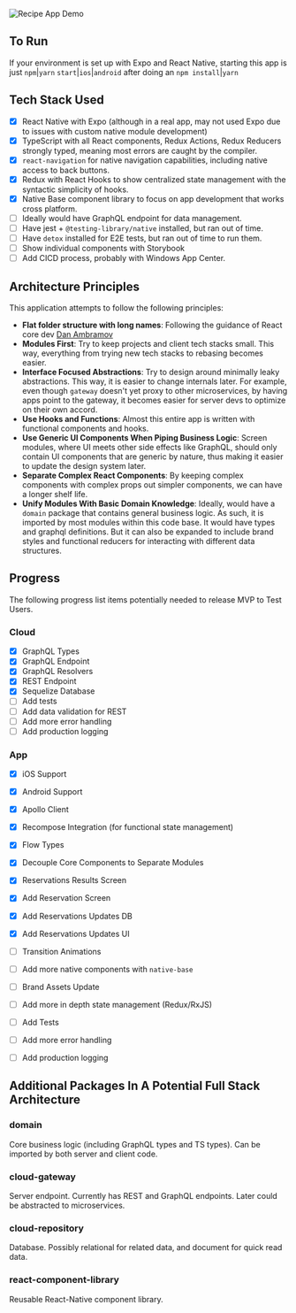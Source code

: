 ![Recipe App Demo](./recipe-app-demo.gif)

## To Run

If your environment is set up with Expo and React Native, starting this app is just `npm`|`yarn` `start`|`ios`|`android` after doing an `npm install`|`yarn`

## Tech Stack Used

- [x] React Native with Expo (although in a real app, may not used Expo due to issues with custom native module development)
- [x] TypeScript with all React components, Redux Actions, Redux Reducers strongly typed, meaning most errors are caught by the compiler.
- [x] `react-navigation` for native navigation capabilities, including native access to back buttons.
- [x] Redux with React Hooks to show centralized state management with the syntactic simplicity of hooks.
- [x] Native Base component library to focus on app development that works cross platform.
- [ ] Ideally would have GraphQL endpoint for data management.
- [ ] Have jest + `@testing-library/native` installed, but ran out of time.
- [ ] Have `detox` installed for E2E tests, but ran out of time to run them.
- [ ] Show individual components with Storybook
- [ ] Add CICD process, probably with Windows App Center.

## Architecture Principles

This application attempts to follow the following principles:

- **Flat folder structure with long names**: Following the guidance of React core dev [Dan Ambramov](https://twitter.com/dan_abramov/status/1145354949871767552)
- **Modules First**: Try to keep projects and client tech stacks small. This way, everything from trying new tech stacks to rebasing becomes easier.
- **Interface Focused Abstractions**: Try to design around minimally leaky abstractions. This way, it is easier to change internals later. For example, even though `gateway` doesn't yet proxy to other microservices, by having apps point to the gateway, it becomes easier for server devs to optimize on their own accord.
- **Use Hooks and Functions**: Almost this entire app is written with functional components and hooks.
- **Use Generic UI Components When Piping Business Logic**: Screen modules, where UI meets other side effects like GraphQL, should only contain UI components that are generic by nature, thus making it easier to update the design system later.
- **Separate Complex React Components**: By keeping complex components with complex props out simpler components, we can have a longer shelf life.
- **Unify Modules With Basic Domain Knowledge**: Ideally, would have a `domain` package that contains general business logic. As such, it is imported by most modules within this code base. It would have types and graphql definitions. But it can also be expanded to include brand styles and functional reducers for interacting with different data structures.

## Progress

The following progress list items potentially needed to release MVP to Test Users.

### Cloud

- [x] GraphQL Types
- [x] GraphQL Endpoint
- [x] GraphQL Resolvers
- [x] REST Endpoint
- [x] Sequelize Database
- [ ] Add tests
- [ ] Add data validation for REST
- [ ] Add more error handling
- [ ] Add production logging

### App

- [x] iOS Support
- [x] Android Support
- [x] Apollo Client
- [x] Recompose Integration (for functional state management)
- [x] Flow Types
- [x] Decouple Core Components to Separate Modules
- [x] Reservations Results Screen
- [x] Add Reservation Screen
- [x] Add Reservations Updates DB
- [x] Add Reservations Updates UI
- [ ] Transition Animations
- [ ] Add more native components with `native-base`
- [ ] Brand Assets Update
- [ ] Add more in depth state management (Redux/RxJS)
- [ ] Add Tests
- [ ] Add more error handling
- [ ] Add production logging


## Additional Packages In A Potential Full Stack Architecture

### domain

Core business logic (including GraphQL types and TS types). Can be imported by both server and client code.

### cloud-gateway

Server endpoint. Currently has REST and GraphQL endpoints. Later could be abstracted to microservices.

### cloud-repository

Database. Possibly relational for related data, and document for quick read data.

### react-component-library

Reusable React-Native component library.
